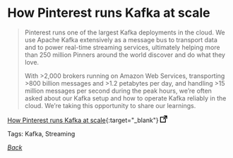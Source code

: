 # How Pinterest runs Kafka at scale

> Pinterest runs one of the largest Kafka deployments in the cloud. We use Apache Kafka extensively as a message bus to transport data and to power real-time streaming services, ultimately helping more than 250 million Pinners around the world discover and do what they love.
>
> With >2,000 brokers running on Amazon Web Services, transporting >800 billion messages and >1.2 petabytes per day, and handling >15 million messages per second during the peak hours, we’re often asked about our Kafka setup and how to operate Kafka reliably in the cloud. We’re taking this opportunity to share our learnings.

[How Pinterest runs Kafka at scale](https://medium.com/pinterest-engineering/how-pinterest-runs-kafka-at-scale-ff9c6f735be){:target="_blank"} ![external redirect](../../img/ext-redir.png)

Tags: Kafka, Streaming

[_Back_](../)
